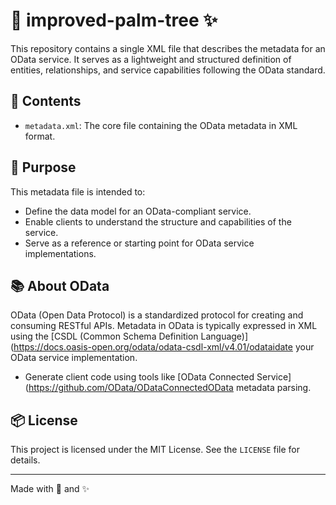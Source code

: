# 🌴 improved-palm-tree ✨

This repository contains a single XML file that describes the metadata for an OData service. It serves as a lightweight and structured definition of entities, relationships, and service capabilities following the OData standard.

## 📄 Contents

- `metadata.xml`: The core file containing the OData metadata in XML format.

## 🧩 Purpose

This metadata file is intended to:
- Define the data model for an OData-compliant service.
- Enable clients to understand the structure and capabilities of the service.
- Serve as a reference or starting point for OData service implementations.

## 📚 About OData

OData (Open Data Protocol) is a standardized protocol for creating and consuming RESTful APIs. Metadata in OData is typically expressed in XML using the [CSDL (Common Schema Definition Language)](https://docs.oasis-open.org/odata/odata-csdl-xml/v4.01/odataidate your OData service implementation.
- Generate client code using tools like [OData Connected Service](https://github.com/OData/ODataConnectedOData metadata parsing.

## 📦 License

This project is licensed under the MIT License. See the `LICENSE` file for details.

---

Made with 🌴 and ✨
